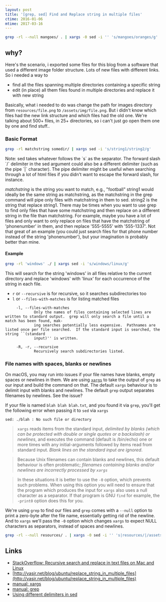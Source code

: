 ```yaml
---
layout: post
title: '[grep, sed] Find and Replace string in multiple files'
ctime: 2016-01-06
mtime: 2017-03-16
---
```


```bash
grep -rl --null mangoes/ . | xargs -0 sed -i '' 's/mangoes/oranges/g'
```

## why?

Here's the scenario, i exported some files for this blog from a software that used a different image folder structure. Lots of new files with different links. So i needed a way to 

- find all the files spanning multiple directories containing a specific string
- edit (in place) all them files found in multiple directories and replace it with new string

Basically, what i needed to do was change the path for images directory from `resources/file.png` to `/assets/img/file.png`. But i didn't know which files had the new link structure and which files had the old one. We're talking about 500+ files, in 25+ directories, so i can't just go open them one by one and find stuff..

### Basic Format

```bash
grep -rl matchstring somedir/ | xargs sed -i 's/string1/string2/g'
```

<div class="Post-note">
Note: sed takes whatever follows the `s` as the separator.  The forward slash `/` delimiter in the sed argument could also be a different delimiter (such as the pipe `|` character). The pipe delimiter might be useful when searching through a lot of html files if you didn't want to escape the forward slash, for instance.
</div>

_matchstring_ is the string you want to match, e.g., "football" string1 would ideally be the same string as matchstring, as the matchstring in the grep command will pipe only files with matchstring in them to sed. string2 is the string that replace string1. There may be times when you want to use grep to find only files that have some matchstring and then replace on a different string in the file than matchstring. For example, maybe you have a lot of files and only want to only replace on files that have the matchstring of 'phonenumber' in them, and then replace '555-5555' with '555-1337'. Not that great of an example (you could just search files for that phone number instead of the string 'phonenumber'), but your imagination is probably better than mine.

#### Example

```bash
grep -rl 'windows' ./ | xargs sed -i 's/windows/linux/g'
```

This will search for the string 'windows' in all files relative to the current directory and replace 'windows' with 'linux' for each occurrence of the string in each file.

- `r` or `--recursive` is for recursive, so it searches subdirectories too
- `l` or `--files-with-matches` is for listing matched files

```
     -l, --files-with-matches
             Only the names of files containing selected lines are written to standard output.  grep will only search a file until a match has been found, mak-
             ing searches potentially less expensive.  Pathnames are listed once per file searched.  If the standard input is searched, the string ``(standard
             input)'' is written.

     -R, -r, --recursive
             Recursively search subdirectories listed.
```

### File names with spaces, blanks or newlines

On macOS, you may run into issues if your file names have blanks, empty spaces or newlines in them. We are using [`xargs`](https://en.wikipedia.org/wiki/Xargs) to take the output of `grep` as our input and build the command on that. The default `xargs` behaviour is to delimit input with blanks and newlines. The default `grep` output separates filenames by newlines. See the issue?

If your file is named `blah blah blah.txt`, and you found it via `grep`, you'll get the following error when passing it to `sed` via `xargs`

```
sed: ./blah : No such file or directory
```

> `xargs` reads items from the standard input, _delimited by blanks (which can be protected with double or single quotes or a backslash) or newlines_, and executes the command (default is /bin/echo) one or more times with any initial-arguments followed by items read from standard input. _Blank lines on the standard input are ignored_.

> Because Unix filenames can contain blanks and newlines, this default behaviour is often problematic; _filenames containing blanks and/or newlines are incorrectly processed by `xargs`_ 

> In these situations it is better to use the `-0` option, which prevents such problems. When using this option you will need to ensure that the program which produces the input for `xargs` also uses a null character as a separator. If that program is GNU `find` for example, the `-print0` option does this for you.

We're using `grep` to find our files and `grep` comes with a `--null` option to print a zero-byte after the file name, essentially getting rid of the newline. And to `xargs` we'll pass the `-0` option which changes `xargs` to expect NULL characters as separators, instead of spaces and newlines.

```bash
grep -rl --null resources/ . | xargs -0 sed -i '' 's|resources/|/assets/img/|g'
```


Links
---
- [StackOverflow: Recursive search and replace in text files on Mac and Linux](https://stackoverflow.com/questions/9704020/recursive-search-and-replace-in-text-files-on-mac-and-linux)
- [http://vasir.net/blog/ubuntu/replace_string_in_multiple_files](http://vasir.net/blog/ubuntu/replace_string_in_multiple_files)
- [manual: xargs](https://linux.die.net/man/1/xargs)
- [manual: grep](https://www.gnu.org/software/grep/manual/grep.html)
- [Using different delimiters in sed](http://backreference.org/2010/02/20/using-different-delimiters-in-sed/)